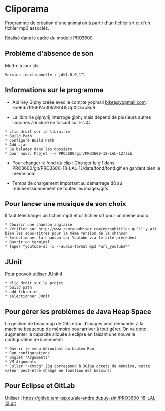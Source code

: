 # Cliporama

Programme de création d'une animation à partir d'un fichier srt et d'un fichier mp3 associés.

Réalisé dans le cadre du module PRO3600.

## Problème d'absence de son

Mettre à jour jdk

```
Version fonctionnelle : jdk1.8.0_171
```

## Informations sur le programme

* Api Key Giphy créée avec le compte yopmail biket@yopmail.com: Fxe6Ib7RS60Vx30kVKbD5UpXlOarp3dR

* La librairie giphy4j interroge giphy mais dépend de plusieurs autres librairies à inclure en faisant sur les 4:

```
* clic droit sur la librairie
* Build Path
* Configure Build Path
* Add .jar
* Se balader dans les dossiers
* pour nous: Projet --> PRO3600/git/PRO3600-18-LAL-12/lib
```
		
* Pour changer le fond du clip : Changer le gif dans PRO3600/git/PRO3600-18-LAL-12/data/fond/fond.gif en gardant bien le même nom

* Temps de chargement important au démarrage dû au redimenssionnement de toutes les images/gifs

## Pour lancer une musique de son choix

Il faut télécharger un fichier mp3 et un fichier srt pour un même audio:

```
* Choisir une chanson anglaise
* Vérifier sur http://www.rentanadviser.com/en/subtitles qu'il y ait bien les sous-titres pour la même version de la chanson
* Selectionner la chanson sur Youtube via le site précédent
* Ouvrir un terminal
* Taper "youtube-dl -x --audio-format mp3 *url_youtube*"
```
											
## JUnit
										
Pour pouvoir utiliser JUnit 4

```
* clic droit sur le projet
* build path
* add libraries
* selectionner JUnit
```

## Pour gérer les problèmes de Java Heap Space

La gestion de beaucoup de Gifs et/ou d'images peut demander à la machine beaucoup de mémoire pour arriver à tout gérer.
On va donc augmenter la capacité allouée à eclipse en faisant une nouvelle configuration de lancement:

```
* Ouvrir le menu déroulant du bouton Run
* Run configurations
* Onglet "Arguments"
* VM Arguments
* Coller "-Xmx3g" (3g correspond à 3Giga octets de mémoire, cette valeur peut-être changé en fonction des besoins)
```

## Pour Eclipse et GitLab

Utiliser : https://gitlab.tem-tsp.eu/alexandre.dupuy-zini/PRO3600-18-LAL-12.git
